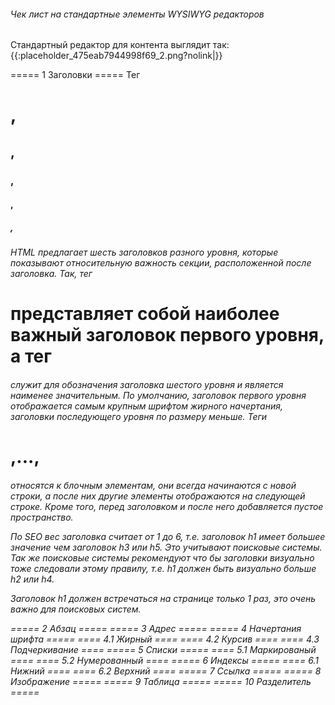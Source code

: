 ###### Чек лист на стандартные элементы WYSIWYG редакторов ######
Стандартный редактор для контента выглядит так:
{{:placeholder_475eab7944998f69_2.png?nolink|}}

===== 1 Заголовки =====
Тег <h1>, <h2>, <h3>, <h4>, <h5>, <h6>

HTML предлагает шесть заголовков разного уровня, которые показывают относительную важность секции, расположенной после заголовка. Так, тег <h1> представляет собой наиболее важный заголовок первого уровня, а тег <h6> служит для обозначения заголовка шестого уровня и является наименее значительным. По умолчанию, заголовок первого уровня отображается самым крупным шрифтом жирного начертания, заголовки последующего уровня по размеру меньше. Теги <h1>,...,<h6> относятся к блочным элементам, они всегда начинаются с новой строки, а после них другие элементы отображаются на следующей строке. Кроме того, перед заголовком и после него добавляется пустое пространство.

По SEO вес заголовка считает от 1 до 6, т.е. заголовок h1 имеет большее значение чем заголовок h3 или h5. Это учитывают поисковые системы. Так же поисковые системы рекомендуют что бы заголовки визуально тоже следовали этому правилу, т.е. h1 должен быть визуально больше h2 или h4.

Заголовок h1 должен встречаться на странице только 1 раз, это очень важно для поисковых систем.



===== 2 Абзац =====
===== 3 Адрес =====
===== 4 Начертания шрифта =====
==== 4.1 Жирный ====
==== 4.2 Курсив ====
==== 4.3 Подчеркивание ====
===== 5 Списки =====
==== 5.1 Маркированый ====
==== 5.2 Нумерованный ====
===== 6 Индексы =====
==== 6.1 Нижний ====
==== 6.2 Верхний ====
===== 7 Ссылка =====
===== 8 Изображение =====
===== 9 Таблица =====
===== 10 Разделитель =====
